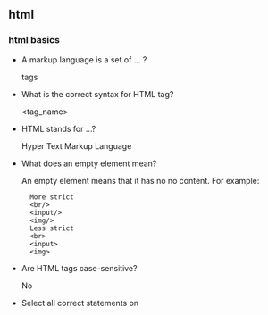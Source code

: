 ## html
### html basics
- A markup language is a set of ... ?       
  
  tags
  
- What is the correct syntax for HTML tag?

  <tag_name>
  
- HTML stands for ...?

  Hyper Text Markup Language
  
- What does an empty element mean?

  An empty element means that it has no no content. For example:
  ```
    More strict
    <br/>
    <input/>
    <img/>
    Less strict
    <br>
    <input>
    <img>
  ```
  
- Are HTML tags case-sensitive?  

  No
  
- Select all correct statements on <title> HTML tag.
  - defines a title in the browser toolbar
  - displays a title for the page in search engine result
  - provides a title for the page when it is added to favorites
  
- What is <!DOCTYPE> used for in HTML?

  The <!DOCTYPE> declaration tells the browser what version of (X)HTML is being used so it will know how to display the page. The declaration may also provide a link to a text file (i.e., the loose DTD) which the browser uses to obtain further information.
  
- What can be specified using <meta> HTML element?

  Metadata is data (information) about data.

  The <meta> tag provides metadata about the HTML document. Metadata will not be displayed on the page, but will be machine parsable.

  Meta elements are typically used to specify _**page description, keywords, author of the document, last modified, and other metadata**_.

  The metadata can be used by browsers (how to display content or reload page), search engines (keywords), or other web services.

  HTML5 introduced a method to let web designers take control over the viewport (the user's visible area of a web page), through the <meta> tag (See "Setting The Viewport" example below).
  
- How can you add comments to your HTML source?

  `<!-- ........ -->`
  
- Is there a difference between `<b>` and `<strong>` tags?
  
  The HTML `<b>` element defines bold text, without any extra importance.
  
  The HTML `<strong>` element defines strong text, with added semantic "strong" importance.
  
- What is the usage of `<noscript>` HTML tag?
  
  The `<noscript>` tag defines an alternate content for users that have disabled scripts in their browser or have a browser that doesn't support script.
  
- Does the browsers display HTML tags on web page?

  The browser does not display the HTML tags, but uses them to determine how to display the document.
  
- What is a HTML tag?

  The `<html>` tag tells the browser that this is an HTML document. It represents the root of an HTML document. It is the container for all other HTML elements (except for the `<!DOCTYPE>` tag).
  
- Select required element for `<head>...</head>` section.

  The <head> element is a container for all the head elements.

  The <head> element can include a title for the document, scripts, styles, meta information, and more.

  The following elements can go inside the <head> element:

  - `<title>` (this element is required in an HTML document)
  - `<style>`
  - `<base>`
  - `<link>`
  - `<meta>`
  - `<script>`
  - `<noscript>`

- `<meta charset="UTF-8">` 

  The charset attribute specifies the character encoding for the HTML document. Syntax:
  ```
  <head>
    <meta charset="UTF-8">
  </head>
  ```
  
### html Syntax and Page Layout
- How will you insert a single line break on a page?

  `<br>` or `<br/>`
  - The <br> (less strict validation in HTML5) tag inserts a single line break.
  - The <br/> (more strict validation in XHTML) tag inserts a single line break.
  
- HTML `<font>` color Attribute  

  ```
  <p><font color="red">This is some text!</font></p>
  <p style="color: red;">Text</p>
  ```

- What does HTML title attribute used for?

  - The title attribute specifies extra information about an element.
  - The information is most often shown as a _**tooltip(pop-up hint) text**_ when the mouse moves over the element.
  
- In the HTML5 standard, the `<html>` tag, the `<body>` tag, and the `<head>` tag can be omitted. The two HTML elements that are required for HTML5 document are `<!doctype>` and `<title>`.
  
- What HTML tag you must use to display anything, with right spacing and line-breaks?

  `<pre>`. The HTML `<pre>` element defines a block of pre-formatted text, with structured spaces and lines.
  
- how to Specify a background color for an HTML document?

  `<body bgcolor="#E6E6FA">`
  
- HTML id attribute naming rules
  - Must contain at least one character
  - Must not contain any space characters
  - In HTML, all values are case-insensitive
  
- html [inline elements](https://developer.mozilla.org/en-US/docs/Web/HTML/Inline_elements) vs. [block-level elements](https://developer.mozilla.org/en-US/docs/Web/HTML/Block-level_elements)  

- html attributes
  - All HTML elements can have attributes, name-value pair
  - The _**title**_ attribute provides additional "tool-tip" information
  - The _**href**_ attribute provides address information for links
  - The _**width**_ and _**height**_ attributes provide size information for images
  - The _**alt**_ attribute provides text for screen readers
  - Attribute names are case-insensitive. At W3Schools we always use _lowercase_ attribute _names_
  - Attribute values are generally case-insensitive. At W3Schools we always _quote_ attribute _values_ with double quotes
  
  
